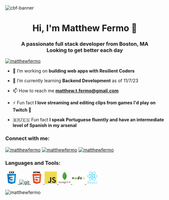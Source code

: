 <img src = "Desktop/cbf-banner.png" alt="cbf-banner">


<h1 align="center"> Hi, I'm Matthew Fermo 👋</h1>
<h3 align="center">A passionate full stack developer from Boston, MA <br> Looking to get better each day</h3>

<p align="left"> <a href="https://twitter.com/matthewfermo" target="blank"><img src="https://img.shields.io/twitter/follow/matthewfermo?logo=twitter&style=for-the-badge" alt="matthewfermo" /></a> </p>

- 🔭 I’m working on **building web apps with Resilient Coders**

- 🌱 I’m currently learning **Backend Development** as of 11/7/23

- 📫 How to reach me **matthew.t.fermo@gmail.com**

- ⚡ Fun fact **I love streaming and editing clips from games I'd play on Twitch 👾**

- 🇧🇷/🇪🇸 Fun fact **I speak Portuguese fluently and have an intermediate level of Spanish in my arsenal**


<h3 align="left">Connect with me:</h3>
<p align="left">
<a href="https://twitter.com/matthewfermo" target="blank"><img align="center" src="https://raw.githubusercontent.com/rahuldkjain/github-profile-readme-generator/master/src/images/icons/Social/twitter.svg" alt="matthewfermo" height="30" width="40" /></a>
<a href="https://www.linkedin.com/in/matthew-fermo-059216252/" target="blank"><img align="center" src="https://raw.githubusercontent.com/rahuldkjain/github-profile-readme-generator/master/src/images/icons/Social/linked-in-alt.svg" alt="matthewfermo" height="30" width="40" /></a>
<a href="https://fb.com/matthewfermo" target="blank"><img align="center" src="https://raw.githubusercontent.com/rahuldkjain/github-profile-readme-generator/master/src/images/icons/Social/facebook.svg" alt="matthewfermo" height="30" width="40" /></a>
</p>

<h3 align="left">Languages and Tools:</h3>
<p align="left"> <a href="https://www.w3schools.com/css/" target="_blank" rel="noreferrer"> <img src="https://raw.githubusercontent.com/devicons/devicon/master/icons/css3/css3-original-wordmark.svg" alt="css3" width="40" height="40"/> </a> <a href="https://git-scm.com/" target="_blank" rel="noreferrer"> <img src="https://www.vectorlogo.zone/logos/git-scm/git-scm-icon.svg" alt="git" width="40" height="40"/> </a> <a href="https://www.w3.org/html/" target="_blank" rel="noreferrer"> <img src="https://raw.githubusercontent.com/devicons/devicon/master/icons/html5/html5-original-wordmark.svg" alt="html5" width="40" height="40"/> </a> <a href="https://developer.mozilla.org/en-US/docs/Web/JavaScript" target="_blank" rel="noreferrer"> <img src="https://raw.githubusercontent.com/devicons/devicon/master/icons/javascript/javascript-original.svg" alt="javascript" width="40" height="40"/> </a> <a href="https://www.mongodb.com/" target="_blank" rel="noreferrer"> <img src="https://raw.githubusercontent.com/devicons/devicon/master/icons/mongodb/mongodb-original-wordmark.svg" alt="mongodb" width="40" height="40"/> </a> <a href="https://nodejs.org" target="_blank" rel="noreferrer"> <img src="https://raw.githubusercontent.com/devicons/devicon/master/icons/nodejs/nodejs-original-wordmark.svg" alt="nodejs" width="40" height="40"/> </a> <a href="https://reactjs.org/" target="_blank" rel="noreferrer"> <img src="https://raw.githubusercontent.com/devicons/devicon/master/icons/react/react-original-wordmark.svg" alt="react" width="40" height="40"/> </a> </p>

<p><img align="center" src="https://github-readme-stats.vercel.app/api/top-langs?username=matthewfermo&show_icons=true&locale=en&layout=compact" alt="matthewfermo" /></p>
